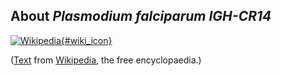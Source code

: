 About *Plasmodium falciparum IGH-CR14*
--------------------------------------

[![Wikipedia](/img/wikipedia_logo_v2_en.png){#wiki_icon}](http://en.wikipedia.org/wiki/Plasmodium_falciparum)

([Text](http://en.wikipedia.org/wiki/Plasmodium_falciparum) from
[Wikipedia](http://en.wikipedia.org/), the free encyclopaedia.)

